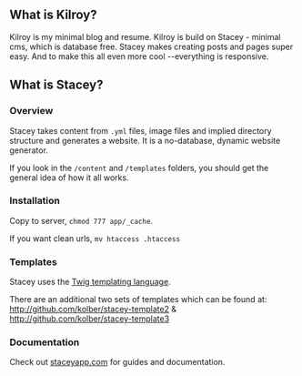 ## What is Kilroy?

Kilroy is my minimal blog and resume. Kilroy is build on Stacey - minimal cms, which is database free. Stacey makes creating posts and pages super easy. And to make this all even more cool --everything is responsive.

## What is Stacey?


### Overview
Stacey takes content from `.yml` files, image files and implied directory structure and generates a website.
It is a no-database, dynamic website generator.

If you look in the `/content` and `/templates` folders, you should get the general idea of how it all works.

### Installation

Copy to server, `chmod 777 app/_cache`.

If you want clean urls, `mv htaccess .htaccess`

### Templates

Stacey uses the [Twig templating language](http://twig.sensiolabs.org/).

There are an additional two sets of templates which can be found at:
<http://github.com/kolber/stacey-template2> &
<http://github.com/kolber/stacey-template3>

### Documentation

Check out [staceyapp.com](http://staceyapp.com/documentation/) for guides and documentation.
